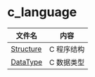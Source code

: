 # c_language

| 文件名 | 内容 |
| ------ | ---- |
| [Structure](/Structure) | C 程序结构|
| [DataType](/DataType)  | C 数据类型 |


